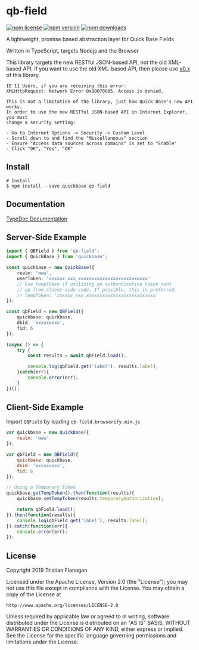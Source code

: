 qb-field
========

[![npm license](https://img.shields.io/npm/l/qb-field.svg)](https://www.npmjs.com/package/qb-field) [![npm version](https://img.shields.io/npm/v/qb-field.svg)](https://www.npmjs.com/package/qb-field) [![npm downloads](https://img.shields.io/npm/dm/qb-field.svg)](https://www.npmjs.com/package/qb-field)

A lightweight, promise based abstraction layer for Quick Base Fields

Written in TypeScript, targets Nodejs and the Browser

This library targets the new RESTful JSON-based API, not the old XML-based API. If you want to use the old XML-based API, then please use [v0.x](https://github.com/tflanagan/node-qb-field/tree/v0.x/) of this library.

```
IE 11 Users, if you are receiving this error:
XMLHttpRequest: Network Error 0x80070005, Access is denied.

This is not a limitation of the library, just how Quick Base's new API works.
In order to use the new RESTful JSON-based API in Internet Explorer, you must
change a security setting:

- Go to Internet Options -> Security -> Custom Level
- Scroll down to and find the "Miscellaneous" section
- Ensure "Access data sources across domains" is set to "Enable"
- Click "OK", "Yes", "OK"
```

Install
-------
```
# Install
$ npm install --save quickbase qb-field
```

Documentation
-------------

[TypeDoc Documentation](https://tflanagan.github.io/node-qb-field/)

Server-Side Example
-------------------
```typescript
import { QBField } from 'qb-field';
import { QuickBase } from 'quickbase';

const quickbase = new QuickBase({
    realm: 'www',
    userToken: 'xxxxxx_xxx_xxxxxxxxxxxxxxxxxxxxxxxxxx'
    // Use tempToken if utilizing an authentication token sent
    // up from client-side code. If possible, this is preferred.
    // tempToken: 'xxxxxx_xxx_xxxxxxxxxxxxxxxxxxxxxxxxxx'
});

const qbField = new QBField({
	quickbase: quickbase,
	dbid: 'xxxxxxxxx',
	fid: 6
});

(async () => {
    try {
        const results = await qbField.load();

        console.log(qbField.get('label'), results.label);
    }catch(err){
        console.error(err);
    }
})();
```

Client-Side Example
-------------------
Import `QBField` by loading `qb-field.browserify.min.js`

```javascript
var quickbase = new QuickBase({
    realm: 'www'
});

var qbField = new QBField({
	quickbase: quickbase,
	dbid: 'xxxxxxxxx',
	fid: 6
});

// Using a Temporary Token
quickbase.getTempToken().then(function(results){
    quickbase.setTempToken(results.temporaryAuthorization);

    return qbField.load();
}).then(function(results){
    console.log(qbField.get('label'), results.label);
}).catch(function(err){
    console.error(err);
});
```

License
-------
Copyright 2019 Tristian Flanagan

Licensed under the Apache License, Version 2.0 (the "License");
you may not use this file except in compliance with the License.
You may obtain a copy of the License at

    http://www.apache.org/licenses/LICENSE-2.0

Unless required by applicable law or agreed to in writing, software
distributed under the License is distributed on an "AS IS" BASIS,
WITHOUT WARRANTIES OR CONDITIONS OF ANY KIND, either express or implied.
See the License for the specific language governing permissions and
limitations under the License.
